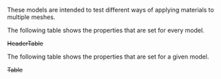 These models are intended to test different ways of applying materials to multiple meshes.  

The following table shows the properties that are set for every model.  

~~HeaderTable~~

The following table shows the properties that are set for a given model.  

~~Table~~ 
